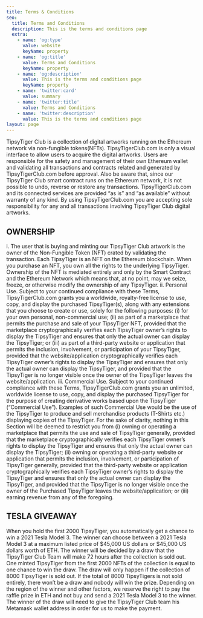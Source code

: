 ```yaml
---
title: Terms & Conditions
seo:
  title: Terms and Conditions
  description: This is the terms and conditions page
  extra:
    - name: 'og:type'
      value: website
      keyName: property
    - name: 'og:title'
      value: Terms and Conditions
      keyName: property
    - name: 'og:description'
      value: This is the terms and conditions page
      keyName: property
    - name: 'twitter:card'
      value: summary
    - name: 'twitter:title'
      value: Terms and Conditions
    - name: 'twitter:description'
      value: This is the terms and conditions page
layout: page
---
```

TipsyTiger Club is a collection of digital artworks running on the Ethereum network via non-fungible tokens(NFTs). TipsyTigerClub.com is only a visual interface to allow users to acquire the digital artworks. Users are responsible for the safety and management of their own Ethereum wallet and validating all transactions and contracts related and generated by TipsyTigerClub.com before approval. Also be aware that, since our TipsyTiger Club smart contract runs on the Ethereum network, it is not possible to undo, reverse or restore any transactions. TipsyTigerClub.com and its connected services are provided “as is” and “as available” without warranty of any kind. By using TipsyTigerClub.com you are accepting sole responsibility for any and all transactions involving TipsyTiger Club digital artworks.

## OWNERSHIP

i. The user that is buying and minting our TipsyTiger Club artwork is the owner of the Non-Fungible Token (NFT) crated by validating the transaction. Each TipsyTiger is an NFT on the Ethereum blockchain. When you purchase an NFT, you own all the rights to the underlying TipsyTiger. Ownership of the NFT is mediated entirely and only by the Smart Contract and the Ethereum Network which means that, at no point, may we seize, freeze, or otherwise modify the ownership of any TipsyTiger. ii. Personal Use. Subject to your continued compliance with these Terms, TipsyTigerClub.com grants you a worldwide, royalty-free license to use, copy, and display the purchased TipsyTiger(s), along with any extensions that you choose to create or use, solely for the following purposes: (i) for your own personal, non-commercial use; (ii) as part of a marketplace that permits the purchase and sale of your TipsyTiger NFT, provided that the marketplace cryptographically verifies each TipsyTiger owner’s rights to display the TipsyTiger and ensures that only the actual owner can display the TipsyTiger; or (iii) as part of a third-party website or application that permits the inclusion, involvement, or participation of your TipsyTiger, provided that the website/application cryptographically verifies each TipsyTiger owner’s rights to display the TipsyTiger and ensures that only the actual owner can display the TipsyTiger, and provided that the TipsyTiger is no longer visible once the owner of the TipsyTiger leaves the website/application. iii. Commercial Use. Subject to your continued compliance with these Terms, TipsyTigerClub.com grants you an unlimited, worldwide license to use, copy, and display the purchased TipsyTiger for the purpose of creating derivative works based upon the TipsyTiger (“Commercial Use”). Examples of such Commercial Use would be the use of the TipsyTiger to produce and sell merchandise products (T-Shirts etc.) displaying copies of the TipsyTiger. For the sake of clarity, nothing in this Section will be deemed to restrict you from (i) owning or operating a marketplace that permits the use and sale of TipsyTiger generally, provided that the marketplace cryptographically verifies each TipsyTiger owner’s rights to display the TipsyTiger and ensures that only the actual owner can display the TipsyTiger; (ii) owning or operating a third-party website or application that permits the inclusion, involvement, or participation of TipsyTiger generally, provided that the third-party website or application cryptographically verifies each TipsyTiger owner’s rights to display the TipsyTiger and ensures that only the actual owner can display the TipsyTiger, and provided that the TipsyTiger is no longer visible once the owner of the Purchased TipsyTiger leaves the website/application; or (iii) earning revenue from any of the foregoing.

## TESLA GIVEAWAY

When you hold the first 2000 TipsyTiger, you automatically get a chance to win a 2021 Tesla Model 3. The winner can choose between a 2021 Tesla Model 3 at a maximum listed price of $45,000 US dollars or $45,000 US dollars worth of ETH. The winner will be decided by a draw that the TipsyTiger Club Team will make 72 hours after the collection is sold out. One minted TipsyTiger from the first 2000 NFTs of the collection is equal to one chance to win the draw. The draw will only happen if the collection of 8000 TipsyTiger is sold out. If the total of 8000 TipsyTigers is not sold entirely, there won’t be a draw and nobody will win the prize. Depending on the region of the winner and other factors, we reserve the right to pay the raffle prize in ETH and not buy and send a 2021 Tesla Model 3 to the winner. The winner of the draw will need to give the TipsyTiger Club team his Metamask wallet address in order for us to make the payment.
